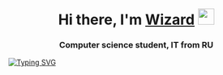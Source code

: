 <h1 align="center">Hi there, I'm <a href="https://daniilshat.ru/" target="_blank">Wizard</a> 
<img src="https://github.com/blackcater/blackcater/raw/main/images/Hi.gif" height="32"/></h1>
<h3 align="center">Computer science student, IT from RU</h3>

[![Typing SVG](https://readme-typing-svg.herokuapp.com?color=%2336BCF7&lines=W+I+Z+A+R+D)](https://git.io/typing-svg)
